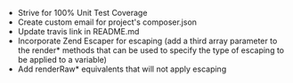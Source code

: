 * Strive for 100% Unit Test Coverage
* Create custom email for project's composer.json
* Update travis link in README.md
* Incorporate Zend Escaper for escaping (add a third array parameter to the render* methods that can be used to specify the type of escaping to be applied to a variable)
* Add renderRaw* equivalents that will not apply escaping

